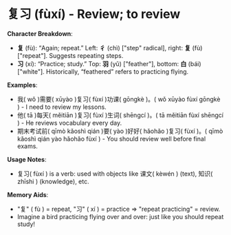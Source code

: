 # **复习 (fùxí) - Review; to review**

**Character Breakdown**:  
- **复** (fù): “Again; repeat.” Left: **彳** (chì) ["step" radical], right: **复** (fù) ["repeat"]. Suggests repeating steps.  
- **习** (xí): “Practice; study.” Top: **羽** (yǔ) ["feather"], bottom: **白** (bái) ["white"]. Historically, “feathered” refers to practicing flying.

**Examples**:  
- 我( wǒ )需要( xūyào )复习( fùxí )功课( gōngkè )。( wǒ xūyào fùxí gōngkè ) - I need to review my lessons.  
- 他( tā )每天( měitiān )复习( fùxí )生词( shēngcí )。( tā měitiān fùxí shēngcí ) - He reviews vocabulary every day.  
- 期末考试前( qīmò kǎoshì qián )要( yào )好好( hǎohǎo )复习( fùxí )。( qīmò kǎoshì qián yào hǎohǎo fùxí ) - You should review well before final exams.

**Usage Notes**:  
- 复习( fùxí ) is a verb: used with objects like 课文( kèwén ) (text), 知识( zhīshi ) (knowledge), etc.

**Memory Aids**:  
- "复" ( fù ) = repeat, "习" ( xí ) = practice ⇒ "repeat practicing" = review.  
- Imagine a bird practicing flying over and over: just like you should repeat study!